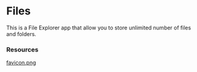 # Files

This is a File Explorer app that allow you to store unlimited number of files and folders.

### Resources

[favicon.png](https://www.flaticon.com/free-icon/folder_760759)
